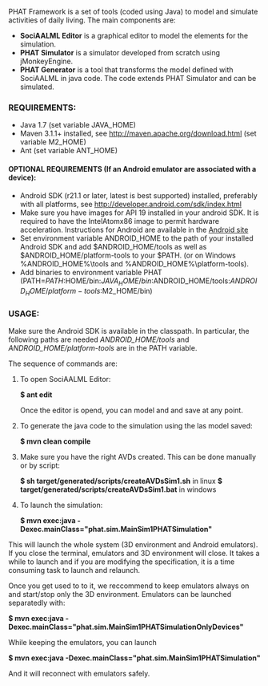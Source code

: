 PHAT Framework is a set of tools (coded using Java) to model and simulate activities of daily living.
The main components are:

- **SociAALML Editor** is a graphical editor to model the elements for the simulation.
- **PHAT Simulator** is a simulator developed from scratch using jMonkeyEngine.
- **PHAT Generator** is a tool that transforms the model defined with SociAALML in java code. The code extends PHAT Simulator and can be simulated.

### REQUIREMENTS:

- Java 1.7 (set variable JAVA_HOME)
- Maven 3.1.1+ installed, see http://maven.apache.org/download.html (set variable M2_HOME)
- Ant (set variable ANT_HOME)
#### OPTIONAL REQUIREMENTS (If an Android emulator are associated with a device):
- Android SDK (r21.1 or later, latest is best supported) installed, preferably with all platforms, see http://developer.android.com/sdk/index.html
- Make sure you have images for API 19 installed in your android SDK. It is required to have the IntelAtomx86 image to permit hardware acceleration. Instructions for Android are available in the [Android site](http://developer.android.com/tools/devices/emulator.html#acceleration)
- Set environment variable ANDROID_HOME to the path of your installed Android SDK and add $ANDROID_HOME/tools as well as $ANDROID_HOME/platform-tools to your $PATH. (or on Windows %ANDROID_HOME%\tools and %ANDROID_HOME%\platform-tools).
- Add binaries to environment variable PHAT (PATH=$PATH:$HOME/bin:$JAVA_HOME/bin:$ANDROID_HOME/tools:$ANDROID_HOME/platform-tools:$M2_HOME/bin)


### USAGE:
Make sure the Android SDK is available in the classpath. In particular, the following paths are needed 
*ANDROID_HOME/tools* and *ANDROID_HOME/platform-tools* are in the PATH variable.  

The sequence of commands are:

1. To open SociAALML Editor:

    **$ ant edit**
    
    Once the editor is opend, you can model and and save at any point.

2. To generate the java code to the simulation using the las model saved:
    
    **$ mvn clean compile**

3. Make sure you have the right AVDs created. This can be done manually or by script:

    **$ sh target/generated/scripts/createAVDsSim1.sh** in linux
    **$ target/generated/scripts/createAVDsSim1.bat** in windows

4. To launch the simulation:

    **$ mvn exec:java -Dexec.mainClass="phat.sim.MainSim1PHATSimulation"**

This will launch the whole system (3D environment and Android emulators). If you close the terminal, emulators and 3D environment will close. It takes a while to launch and if you are modifying the specification, it is a time consuming task to launch and relaunch. 

Once you get used to to it, we reccommend to keep emulators always on and start/stop only the 3D environment. Emulators can be launched separatedly with:

**$ mvn exec:java -Dexec.mainClass="phat.sim.MainSim1PHATSimulationOnlyDevices"**

While keeping the emulators, you can launch

  **$ mvn exec:java -Dexec.mainClass="phat.sim.MainSim1PHATSimulation"**

And it will reconnect with emulators safely.
